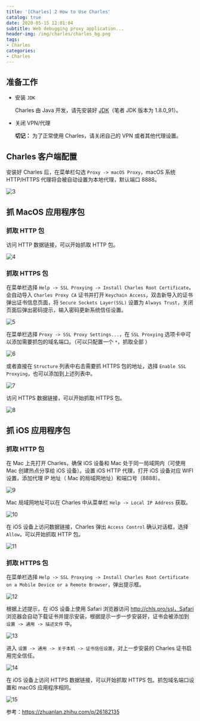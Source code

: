 ```yaml
---
title: '[Charles] 2 How to Use Charles'
catalog: true
date: 2020-05-15 12:01:04
subtitle: Web debugging proxy application...
header-img: /img/charles/charles_bg.png
tags:
- Charles
categories:
- Charles
---
```


## 准备工作
- 安装 `JDK`
    
    Charles 由 Java 开发，请先安装好 [JDK](https://www.oracle.com/java/technologies/javase-jdk8-downloads.html)（笔者 JDK 版本为 1.8.0_91）。

- 关闭 VPN/代理
    
    **切记：** 为了正常使用 Charles，请关闭自己的 VPN 或者其他代理设置。


## Charles 客户端配置
安装好 Charles 后，在菜单栏勾选 `Proxy -> macOS Proxy`，macOS 系统 HTTP/HTTPS 代理将会被自动设置为本地代理，默认端口 8888。

![3](3.png)


## 抓 MacOS 应用程序包
### 抓取 HTTP 包
访问 HTTP 数据链接，可以开始抓取 HTTP 包。

![4](4.png)

### 抓取 HTTPS 包
在菜单栏选择 `Help -> SSL Proxying -> Install Charles Root Certificate`，会自动导入 `Charles Proxy CA` 证书并打开 `Keychain Access`，双击新导入的证书弹出证书信息页面，将 `Secure Sockets Layer(SSL)` 设置为 `Always Trust`，关闭页面后弹出密码提示，输入密码更新系统信任设置。

![5](5.png)

在菜单栏选择 `Proxy -> SSL Proxy Settings...`，在 `SSL Proxying` 选项卡中可以添加需要抓包的域名端口。（可以只配置一个 `*`，抓取全部 ）

![6](6.png)

或者直接在 `Structure` 列表中右击需要抓 HTTPS 包的地址，选择 `Enable SSL Proxying`，也可以添加到上述列表中。

![7](7.png)

访问 HTTPS 数据链接，可以开始抓取 HTTPS 包。

![8](8.png)


## 抓 iOS 应用程序包
### 抓取 HTTP 包
在 Mac 上先打开 Charles，确保 iOS 设备和 Mac 处于同一局域网内（可使用 Mac 创建热点分享给 iOS 设备）。设置 iOS HTTP 代理，打开 iOS 设备对应 WIFI 设置，添加代理 IP 地址（ Mac 的局域网地址）和端口号（8888）。

![9](9.png)
    
Mac 局域网地址可以在 Charles 中从菜单栏 `Help -> Local IP Address` 获取。

![10](10.png)

在 iOS 设备上访问数据链接，Charles 弹出 `Access Control` 确认对话框，选择 `Allow`，可以开始抓取 HTTP 包。

![11](11.png)

### 抓取 HTTPS 包
在菜单栏选择 `Help -> SSL Proxying -> Install Charles Root Certificate on a Mobile Device or a Remote Browser`，弹出提示框。

![12](12.png)

根据上述提示，在 iOS 设备上使用 Safari 浏览器访问 http://chls.pro/ssl，Safari 浏览器会自动下载证书并提示安装，根据提示一步一步安装好，证书会被添加到 `设置 -> 通用 -> 描述文件` 中。

![13](13.png)

进入 `设置 -> 通用 -> 关于本机 -> 证书信任设置`，对上一步安装的 Charles 证书启用完全信任。

![14](14.png)

在 iOS 设备上访问 HTTPS 数据链接，可以开始抓取 HTTPS 包。抓包域名端口设置和 macOS 应用程序相同。

![15](15.png)

参考：https://zhuanlan.zhihu.com/p/26182135